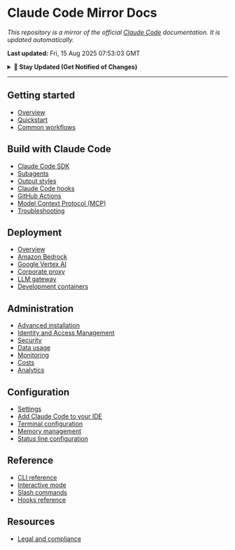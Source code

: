 # Claude Code Mirror Docs

_This repository is a mirror of the official [Claude Code](https://docs.anthropic.com/en/docs/claude-code/) documentation. It is updated automatically._

**Last updated:** Fri, 15 Aug 2025 07:53:03 GMT

<details>
<summary><strong>🔔 Stay Updated (Get Notified of Changes)</strong></summary>

> **1. GitHub Releases (Recommended)**
> Click the `Watch` button at the top-right of this page, then select `Custom` > `Releases`. You will receive a notification from GitHub whenever a new version is published.

> **2. Telegram Channel**
> Join our public Telegram channel for instant notifications.
> **➡️ [Subscribe on Telegram](https://t.me/+KFW99jUnwOA1ODA8)**
</details>

---

## Getting started

- [Overview](./docs/getting-started/overview.md)
- [Quickstart](./docs/getting-started/quickstart.md)
- [Common workflows](./docs/getting-started/common-workflows.md)

## Build with Claude Code

- [Claude Code SDK](./docs/build-with-claude-code/sdk.md)
- [Subagents](./docs/build-with-claude-code/sub-agents.md)
- [Output styles](./docs/build-with-claude-code/output-styles.md)
- [Claude Code hooks](./docs/build-with-claude-code/hooks-guide.md)
- [GitHub Actions](./docs/build-with-claude-code/github-actions.md)
- [Model Context Protocol (MCP)](./docs/build-with-claude-code/mcp.md)
- [Troubleshooting](./docs/build-with-claude-code/troubleshooting.md)

## Deployment

- [Overview](./docs/deployment/third-party-integrations.md)
- [Amazon Bedrock](./docs/deployment/amazon-bedrock.md)
- [Google Vertex AI](./docs/deployment/google-vertex-ai.md)
- [Corporate proxy](./docs/deployment/corporate-proxy.md)
- [LLM gateway](./docs/deployment/llm-gateway.md)
- [Development containers](./docs/deployment/devcontainer.md)

## Administration

- [Advanced installation](./docs/administration/setup.md)
- [Identity and Access Management](./docs/administration/iam.md)
- [Security](./docs/administration/security.md)
- [Data usage](./docs/administration/data-usage.md)
- [Monitoring](./docs/administration/monitoring-usage.md)
- [Costs](./docs/administration/costs.md)
- [Analytics](./docs/administration/analytics.md)

## Configuration

- [Settings](./docs/configuration/settings.md)
- [Add Claude Code to your IDE](./docs/configuration/ide-integrations.md)
- [Terminal configuration](./docs/configuration/terminal-config.md)
- [Memory management](./docs/configuration/memory.md)
- [Status line configuration](./docs/configuration/statusline.md)

## Reference

- [CLI reference](./docs/reference/cli-reference.md)
- [Interactive mode](./docs/reference/interactive-mode.md)
- [Slash commands](./docs/reference/slash-commands.md)
- [Hooks reference](./docs/reference/hooks.md)

## Resources

- [Legal and compliance](./docs/resources/legal-and-compliance.md)

